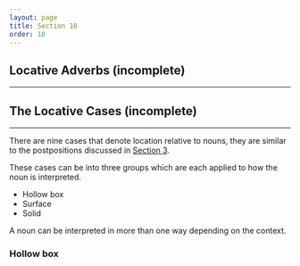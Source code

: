 ```yaml
---
layout: page
title: Section 10
order: 10
---
```


## Locative Adverbs (incomplete)
---



## The Locative Cases (incomplete)
---

There are nine cases that denote location relative to nouns, they are similar to the postpositions discussed in [Section 3](https://magyartanulas.github.io/Section3/).

These cases can be into three groups which are each applied to how the noun is interpreted.

* Hollow box
* Surface
* Solid

A noun can be interpreted in more than one way depending on the context.

### Hollow box
